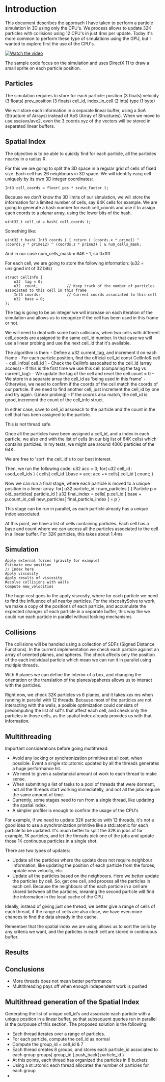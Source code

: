 # Introduction

This document describes the approach I have taken to perform a particle simulation in 3D using only the CPU's. We process allows to update 32K particles with collisions using 12 CPU's in just 4ms per update. Today it's more common to perform these type of simulations using the GPU, but I wanted to explore first the use of the CPU's.

[![Watch the video](https://raw.githubusercontent.com/yabadabu/viscoelastic_cpu/videos/sim00.png)](https://raw.githubusercontent.com/yabadabu/viscoelastic_cpu/branch/videos/sim00.mp4)

The sample code focus on the simulation and uses DirectX 11 to draw a small sprite on each particle position.


## Particles

The simulation requires to store for each particle:
	position (3 floats)
	velocity (3 floats)
	prev_position (3 floats)
	cell_id, index_in_cell (2 ints)
	type (1 byte)

We will store each information in a separate linear buffer, using a SoA (Structure of Arrays) instead of AoS (Array of Structures). When we move to use sse/avx/avx2, even the 3 coords xyz of the vectors will be stored in separated linear buffers.

## Spatial Index

The objective is to be able to quickly find for each particle, all the particles nearby in a radius R.

For this we are going to split the 3D space in a regular grid of cells of fixed size. Each cell has 26 neighbours in 3D space.
We will identify eacg cell uniquely by its own 3D integer coordinates:

    Int3 cell_coords = floor( pos * scale_factor );

Because we don't know the 3D limits of our simulation, we will store the information for a limited number of cells, say 64K cells for example. 
We are going to generate a hash number for each cell_coords and use it to assign each coords to a planar array, using the lower bits of the hash.

    uint32_t cell_id = hash( cell_coords );

Something like:

    uint32_t hash( Int3 coords ) { return ( (coords.x * prime1) ^ (coords.y * prime12) ^ (coords.z * prime3) ) & num_cells_mask;

And in our case num_cells_mask = 64K - 1, so 0xffff

For each cell, we are going to store the following information: (u32 = unsigned int of 32 bits)
		
	struct CellInfo {
		u32  tag = 0;
		u32  count;				// Keep track of the number of particles associated to this cell in this frame
		Int3 coords;			// Current coords associated to this cell
		u32  base = 0;
	};

The tag is going to be an integer we will increase on each iteration of the simulation and allows us to recognize if the cell has been used in this frame or not.

We will need to deal with some hash collisions, when two cells with different cell_coords are assigned to the same cell_id number. In that case we will use a linear probing and use the next cell_id that it's available.

The algorithm is then:
	- Define a u32 current_tag, and increment it on each frame
	- For each particle.position, find the official cell_id
	    const CellInfo& cell = cell_infos[ cell_id ]
	- Check the CellInfo assocaited to the cell_id (array access)
	- If this is the first time we use this cell (comparing the tag vs current_tag):
	    - We update the tag of the cell and reset the cell.count = 0 
	    - We store in a separate array the cell_id as 'being used in this frame'
	- Otherwise, we need to confirm if the coords of the cell match the coords of our particle. If we need to find another cell, just increment the cell_id by one and try again. (Linear probing)
	- If the coords also match, the cell_id is good, increment the count of the cell_info struct.

In either case, save to cell_id assoeach to the particle and the count in the cell that has been assigned to the particle.

This is not thread safe.

Once all the particles have been assigned a cell_id, and a index in each particle, we also end with the list of cells (in our big list of 64K cells) which 
contains particles. In my tests, we might use around 4000 particles of the 64K.

We are free to 'sort' the cell_id's to our best interest. 

Then, we run the following code:
	u32 acc = 0;
  for( u32 cell_id : used_cell_ids ) {
		cells[ cell_id ].base = acc;
		acc += cells[ cell_id ].count;
	}

Now we can run a final stage, where each particle is moved to a unique position	in a linear array.
	for( u32 particle_id : num_particles ) {
		Particle p = old_particles[ particle_id ]
		u32 final_index = cells[ p.cell_id ].base + p.count_in_cell
		new_particles[ final_particle_index ] = p
	}

This stage can be run in parallel, as each particle already has a unique index associated.

At this point, we have a list of cells containing particles. Each cell has a base and count where we can access all the particles associated to the cell in a linear buffer.
For 32K particles, this takes about 1.4ms

## Simulation

	Apply external forces (gravity for example)
	Estimate new position
	// Index here
	Apply viscosity
	Apply results of viscosity
	Resolve collisions with walls
	Compute new_velocities

The huge cost goes to the apply viscosity, where for each particle we need to find the influence of all nearby particles.
For the viscositySolve to work, we make a copy of the positions of each particle, and accumulate the expected changes of each particle in a separate buffer, this way the we could run each particle in parallel without locking mechanisms

## Collisions

The collisions will be handled using a collection of SDFs (Signed Distance Functions). In the current implementation we check each particle against an array of oriented planes, and spheres. The check affects only the position of the each individual particle which mean we can run it in parallel using multiple threads.

With 6 planes we can define the interior of a box, and changing the orientation or the translation of the planes/spaheres allows us to interact with the particles.

Right now, we check 32K particles vs 6 planes, and it takes xxx ms when running in parallel with 12 threads. Because most of the particles are not interacting with the walls, a posible optimization could consists of precomputing the list of sdf's that affect each cell, and check only the particles in those cells, as the spatial index already provides us with that information.

## Multithreading

Important considerations before going multithread:
- Avoid any locking or synchronization primitives at all cost, when possible.
  Event a single std::atomic<int> updated by all the threads generates a huge performance hit.
- We need to given a substancial amount of work to each thread to make sense. 
- When submitting a list of tasks to a pool of threads that were dormant, not all the threads start working immediatelly, and not 
  all the jobs require the same amount of time.
- Currently, some stages need to run from a single thread, like updating the spatial index.
- A simpler profiler is enough to confirm the usage of the CPU's

For example, If we need to update 32K particles with 12 threads, it's not a good idea to use a synchronization primitive like a std::atomic<int> for each particle to be updated. 
It's much better to split the 32K in jobs of for example, 1K particles, and let the threads pick one of the jobs and update those 1K continuous particles in a single shot.

There are two types of updates:

- Update all the particles where the update does not require neighbour information, like updating the position of each particle from the forces, update new velocity, etc. 
- Update all the particles based on the neighbours. Here we better update the particles by cell. So, get one cell, and process all the particles in each cell. Because the neighbours of the each particle in a cell are shared between all the particles, meaning the second particle will find the information in the local cache of the CPU.
	
Ideally, instead of giving just one thread, we better give a range of cells of each thread, if the range of cells are also close, we have even more chances to find the data already in the cache.
 
Remember that the spatial index we are using allows us to sort the cells by any criteria we want, and the particles in each cell are stored in continuous buffer.

## Results


## Conclusions

- More threads does not mean better performance
- Multithreading pays off when enough independent work is pushed

## Multithread generation of the Spatial Index

Generating the list of unique cell_id's and associate each particle with a unique position in a linear buffer, so that subsequent queries run in parallel is the purpouse of this section. The proposed solution is the following:

- Each thread iterates over a range of particles.
- For each particle, compute the cell_id as normal
- Compute the group_id = cell_id & 7
- Each thread creates 8 groups, and stores each particle_id associated to each group
		groups[ group_id ].push_back( particle_id )
- At this points, each thread has organized the particles in 8 buckets
- Using a st::atomic<int> each thread allocates the number of particles for each group
- 








